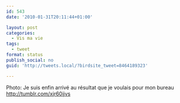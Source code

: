 ```yaml
---
id: 543
date: '2010-01-31T20:11:44+01:00'

layout: post
categories:
  - Vis ma vie
tags:
  - tweet
format: status
publish_social: no
guid: 'http://tweets.local/?birdsite_tweet=8464189323'

---
```


Photo: Je suis enfin arrivé au résultat que je voulais pour mon bureau http://tumblr.com/xjr60ijvs